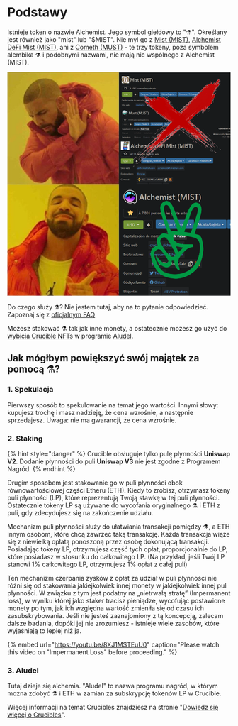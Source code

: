 # Podstawy

Istnieje token o nazwie Alchemist. Jego symbol giełdowy to "⚗️". Określany jest również jako "mist" lub "$MIST". Nie myl go z [Mist \(MIST\)](https://www.coingecko.com/en/coins/mist), [Alchemist DeFi Mist \(MIST\)](https://www.coingecko.com/en/coins/alchemist-defi-mist), ani z [Cometh \(MUST\)](https://coinmarketcap.com/currencies/cometh/)  - te trzy tokeny, poza symbolem alembika ⚗️ i podobnymi nazwami, nie mają nic wspólnego z Alchemist \(MIST\).

![](.gitbook/assets/mm_mi21st.png)

Do czego służy ⚗️? Nie jestem tutaj, aby na to pytanie odpowiedzieć. Zapoznaj się z [oficjalnym FAQ](faq.md)

Możesz stakować  ⚗️ tak jak inne monety,  a ostatecznie możesz go użyć do [wybicia Crucible NFTs](crucible/teach-me-about-crucibles.md) w programie [Aludel](the-basic-outline.md#3-aludel).

## Jak mógłbym powiększyć swój majątek za pomocą ⚗️?

### 1. Spekulacja

Pierwszy sposób to spekulowanie na temat jego wartości. Innymi słowy: kupujesz trochę i masz nadzieję, że cena wzrośnie, a następnie sprzedajesz. Uwaga: nie ma gwarancji, że cena wzrośnie.

### 2. Staking

{% hint style="danger" %}
Crucible obsługuje tylko pulę płynności **Uniswap V2**. Dodanie płynności do puli **Uniswap V3** nie jest zgodne z Programem Nagród.
{% endhint %}

Drugim sposobem jest stakowanie go w puli płynności obok równowartościowej części Etheru \(ETH\). Kiedy to zrobisz, otrzymasz tokeny puli płynności \(LP\), które reprezentują Twoją stawkę w tej puli płynności. Ostatecznie tokeny LP są używane do wycofania oryginalnego ⚗️ i ETH z puli, gdy zdecydujesz się na zakończenie udziału.

Mechanizm puli płynności służy do ułatwiania transakcji pomiędzy ⚗️, a ETH innym osobom, które chcą zawrzeć taką transakcję. Każda transakcja wiąże się z niewielką opłatą ponoszoną przez osobę dokonującą transakcji. Posiadając tokeny LP, otrzymujesz część tych opłat, proporcjonalnie do LP, które posiadasz w stosunku do całkowitego LP. \(Na przykład, jeśli Twój LP stanowi 1% całkowitego LP, otrzymujesz 1% opłat z całej puli\)

Ten mechanizm czerpania zysków z opłat za udział w puli płynności nie różni się od stakowania jakiejkolwiek innej monety w jakiejkolwiek innej puli płynności. W związku z tym jest podatny na „nietrwałą stratę” \(Impermanent loss\), w wyniku której jako staker tracisz pieniądze, wycofując postawione monety po tym, jak ich względna wartość zmieniła się od czasu ich zasubskrybowania. Jeśli nie jesteś zaznajomiony z tą koncepcją, zalecam dalsze badania, dopóki jej nie zrozumiesz - istnieje wiele zasobów, które wyjaśniają to lepiej niż ja.

{% embed url="https://youtu.be/8XJ1MSTEuU0" caption="Please watch this video on \"Impermanent Loss\" before proceeding." %}

### 3. Aludel

Tutaj dzieje się alchemia. "Aludel" to nazwa programu nagród, w którym można zdobyć ⚗️ i ETH w zamian za subskrypcję tokenów LP w Crucible.

Więcej informacji na temat Crucibles znajdziesz na stronie "[Dowiedz się więcej o Crucibles](crucible/teach-me-about-crucibles.md)".

